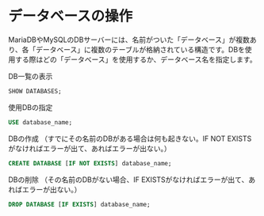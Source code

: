 # データベースの操作

MariaDBやMySQLのDBサーバーには、名前がついた「データベース」が複数あり、各「データベース」に複数のテーブルが格納されている構造です。DBを使用する際はどの「データベース」を使用するか、データベース名を指定します。

DB一覧の表示
```sql
SHOW DATABASES;
```

使用DBの指定
```sql
USE database_name;
```

DBの作成
（すでにその名前のDBがある場合は何も起きない。IF NOT EXISTSがなければエラーが出て、あればエラーが出ない。）
```sql
CREATE DATABASE [IF NOT EXISTS] database_name;
```

DBの削除
（その名前のDBがない場合、IF EXISTSがなければエラーが出て、あればエラーが出ない。）
```sql
DROP DATABASE [IF EXISTS] database_name;
```
